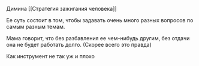 Димина [[Стратегия зажигания человека]]

Ее суть состоит в том, чтобы задавать очень много разных вопросов по самым разным темам.

Мама говорит, что без разбавления ее чем-нибудь другим, без отдачи она не будет работать долго. (Скорее всего это правда)

Как инструмент не так уж и плохо